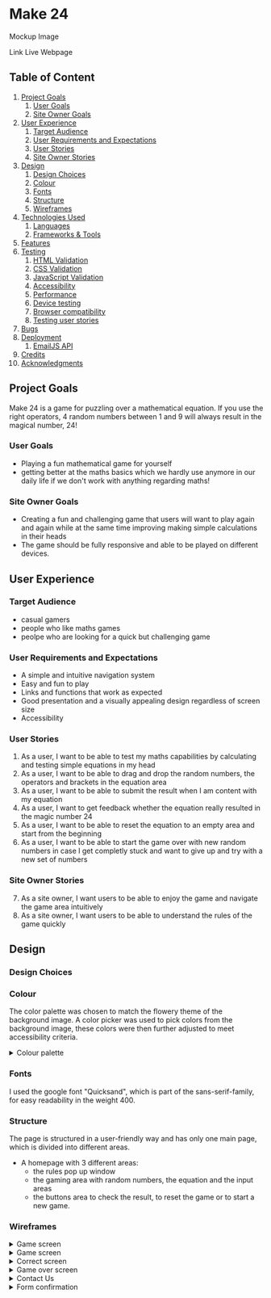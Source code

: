 # Make 24

Mockup Image

Link Live Webpage

## Table of Content

1. [Project Goals](#project-goals)
    1. [User Goals](#user-goals)
    2. [Site Owner Goals](#site-owner-goals)
2. [User Experience](#user-experience)
    1. [Target Audience](#target-audience)
    2. [User Requirements and Expectations](#user-requirements-and-expectations)
    3. [User Stories](#user-stories)
    4. [Site Owner Stories](#site-owner-stories)
3. [Design](#design)
    1. [Design Choices](#design-choices)
    2. [Colour](#colours)
    3. [Fonts](#fonts)
    4. [Structure](#structure)
    5. [Wireframes](#wireframes)
4. [Technologies Used](#technologies-used)
    1. [Languages](#languages)
    2. [Frameworks & Tools](#frameworks-&-tools)
5. [Features](#features)
6. [Testing](#validation)
    1. [HTML Validation](#HTML-validation)
    2. [CSS Validation](#CSS-validation)
    3. [JavaScript Validation](#javascript-validation)
    4. [Accessibility](#accessibility)
    5. [Performance](#performance)
    6. [Device testing](#performing-tests-on-various-devices)
    7. [Browser compatibility](#browser-compatability)
    8. [Testing user stories](#testing-user-stories)
8. [Bugs](#Bugs)
9. [Deployment](#deployment)
    1. [EmailJS API](#emailjs-api)
10. [Credits](#credits)
11. [Acknowledgments](#acknowledgments)

## Project Goals 
Make 24 is a game for puzzling over a mathematical equation. If you use the right operators, 4 random numbers between 1 and 9 will always result in the magical number, 24!

### User Goals
- Playing a fun mathematical game for yourself
- getting better at the maths basics which we hardly use anymore in our daily life if we don't work with anything regarding maths!

### Site Owner Goals
- Creating a fun and challenging game that users will want to play again and again while at the same time improving making simple calculations in their heads
- The game should be fully responsive and able to be played on different devices.

## User Experience

### Target Audience
- casual gamers
- people who like maths games
- peolpe who are looking for a quick but challenging game

### User Requirements and Expectations
- A simple and intuitive navigation system
- Easy and fun to play
- Links and functions that work as expected
- Good presentation and a visually appealing design regardless of screen size
- Accessibility

### User Stories
1. As a user, I want to be able to test my maths capabilities by calculating and testing simple equations in my head
2. As a user, I want to be able to drag and drop the random numbers, the operators and brackets in the equation area
3. As a user, I want to be able to submit the result when I am content with my equation
4. As a user, I want to get feedback whether the equation really resulted in the magic number 24
5. As a user, I want to be able to reset the equation to an empty area and start from the beginning
6. As a user, I want to be able to start the game over with new random numbers in case I get completly stuck and want to give up and try with a new set of numbers

### Site Owner Stories
7. As a site owner, I want users to be able to enjoy the game and navigate the game area intuitively
8. As a site owner, I want users to be able to understand the rules of the game quickly

## Design

### Design Choices

### Colour
The color palette was chosen to match the flowery theme of the background image. A color picker was used to pick colors from the background image, these colors were then further adjusted to meet accessibility criteria. 

<details><summary>Colour palette</summary>
<img src="docs/features/color-palette.jpg">
</details>

### Fonts
I used the google font "Quicksand", which is part of the sans-serif-family, for easy readability in the weight 400. 

### Structure
The page is structured in a user-friendly way and has only one main page, which is divided into different areas.

- A homepage with 3 different areas:
    - the rules pop up window
    - the gaming area with random numbers, the equation and the input areas
    - the buttons area to check the result, to reset the game or to start a new game.


### Wireframes

<details><summary>Game screen</summary>
<img src="Make 24.png">
</details>
<details><summary>Game screen</summary>
<img src="docs/wireframes/game-screen.png">
</details>
<details><summary>Correct screen</summary>
<img src="docs/wireframes/correct-screen.png">
</details>
<details><summary>Game over screen</summary>
<img src="docs/wireframes/game-over-screen.png">
</details>
<details><summary>Contact Us</summary>
<img src="docs/wireframes/contact-us.png">
</details>
<details><summary>Form confirmation</summary>

<details><summary>404 page</summary>
<img src="docs/wireframes/404-page.png">
</details>

## Technologies Used

### Languages
- HTML
- CSS
- JavaScript

### Frameworks & Tools
- Git
- GitHub
- Gitpod
- Balsamiq
- Font Awesome
- Favicon<span>.</span>io
- mycolor.space


- JSHint
- Lighthouse
- W3C Markup validation service
- W3C Jigsaw CSS validation service 
- WAVE WebAIM web accessibility evaluation tool
- EmailJS

## Features
The site consists of three pages and nine features

### Header
- Featured on all pages
- Consists of the game logo and game title

<details><summary>Header</summary>
<img src="docs/features/feature-heading.jpg">
</details>

### Footer
- Featured on all pages
- Consists of a section providing social media links and a link to the contact form
- User story covered: 8

<details><summary>Footer</summary>
<img src="docs/features/feature-footer.jpg">
</details>

### Start screen
- Provides an option to choose between three different game difficulties.
- User story covered: 1

<details><summary>Start screen</summary>
<img src="docs/features/feature-start-screen.jpg">
</details>

### Game screen
- Consists of 6 different sections:
    - Game difficulty that is currently being played
    - A section with the current score and the h-score
    - An image that shows how many moves are left in the game round
    - The theme of the current phrase to be guessed
    - The phrase to be guessed represented with underscores that switch to letters after each correct guess
    - Alphabet buttons
    - User stories covered: 2, 3

<details><summary>Game screen</summary>
<img src="docs/features/feature-game-screen.jpg">
</details>

### Game over screen
- Consists of three sections
    - A section with the current score and the h-score
    - The game over message with a picture of a sad bee
    - Buttons to chose what to do next
    - User stories covered: 4

<details><summary>Game Over Screen</summary>
<img src="docs/features/feature-game-over-screen.jpg">
</details>

### Correct guess screen
- Consists of four sections
    - Game difficulty that is currently being played
    - A section with the current score and the h-score
    - The congratulatory message with a picture of a happy bee
    - Buttons to chose what to do next
    - User story covered: 5

<details><summary>Correct Guess screen</summary>
<img src="docs/features/feature-correct-screen.jpg">
</details>

### Contact form
- A way for the user to provide feedback
- User story covered 7 

<details><summary>Contact Form</summary>
<img src="docs/features/feature-contact-form.jpg">
</details>

### Form confirmation
- Provides the user with feedback after the form has been submitted and a button to return to the game
- User story covered: 6

<details><summary>Form confirmation</summary>
<img src="docs/features/feature-form-confirmation.jpg">
</details>

### 404 message
- Provides the user with a way to return to the game after clicking on a broken link

<details><summary>404 message</summary>
<img src="docs/features/feature-404.jpg">
</details>

## Validation

### HTML Validation
The W3C Markup Validation Service was used to validate the HTML of the website. All pages pass with no errors no warnings to show.
<details><summary>Home</summary>
<img src="docs/validation/html-validation-index.jpg">
</details>
<details><summary>Contact Us</summary>
<img src="docs/validation/html-validation-contact.jpg">
</details>
<details><summary>404</summary>
<img src="docs/validation/html-validation-404.jpg">
</details>

### CSS Validation
The W3C Jigsaw CSS Validation Service was used to validate the CSS of the website. When validating the page as a whole, the validator shows some errors linked to Bootstrap v5.0. When validating just my custom CSS it passes with no errors.

<details><summary>Full page</summary>
<img src="docs/validation/css-validation-full-page.jpg">
</details>
<details><summary>style.css</summary>
<img src="docs/validation/css-validation-custom-css.jpg">
</details>

### JavaScript Validation
JSHint Static Code Analysis Tool for JavaScript was used to validate the Javascript files. No significant issues were found.
<details><summary>game-settings.js</summary>
<img src="docs/validation/js-validation-game-settings.jpg">
</details>
<details><summary>guessing-be.js</summary>
<img src="docs/validation/js-validation-guessing-bee.jpg">
</details>
<details><summary>contact.js</summary>
<img src="docs/validation/js-validation-contact.jpg">
</details>

### Accessibility
The WAVE WebAIM web accessibility evaluation tool was used to ensure the website met high accessibility standards. All pages pass with 0 errors.

<details><summary>Home</summary>
<img src="docs/validation/accessibility-evaluation-index.jpg">
</details>
<details><summary>Contact</summary>
<img src="docs/validation/accessibility-evaluation-contact.jpg">
</details>
<details><summary>404</summary>
<img src="docs/validation/accessibility-evaluation-404.jpg">
</details>

### Performance 
Google Lighthouse in Google Chrome Developer Tools was used to test the performance of the website.

<details><summary>Home</summary>
<img src="docs/validation/performance-lighthouse-index.jpg">
</details>
<details><summary>Contact</summary>
<img src="docs/validation/performance-lighthouse-contact.jpg">
</details>
<details><summary>404</summary>
<img src="docs/validation/performance-lighthouse-404.jpg">
</details>

### Performing tests on various devices 
The website was tested on the following devices:

- Lenovo Yoga 2 Pro (both in pc and tablet mode)
- Honor 20 pro
- Xiaomi Redmi Note 7

In addition, the website was tested using the Google Chrome Developer Tools Device Toggling option for all available device options.

### Browser Compatability
The website was tested on the following browsers:

- Google Chrome
- Mozilla Firefox
- Microsoft Edge

### Testing user stories

1. As a user, I want to be able to pick a difficulty for the game

| **Feature** | **Action** | **Expected Result** | **Actual Result** |
|-------------|------------|---------------------|-------------------|
| Start screen | Click on the desired difficulty | The games screen loads with the desired difficulty | Works as expected |

<details><summary>Screenshots</summary>
<img src="docs/user-story-testing/user-story-1.jpg">
</details>

2. As a user, I want to test my general knowledge by guessing different phrases

| **Feature** | **Action** | **Expected Result** | **Actual Result** |
|-------------|------------|---------------------|-------------------|
| Game screen | Click the alphabet buttons or use your keyboard to guess letters and reveal the correct answer | Either the phrase displayed or the image change depending on if your guess is correct or wrong | Works as expected |

<details><summary>Screenshots</summary>
<img src="docs/user-story-testing/user-story-2.jpg">
</details>

3. As a user, I want to be able to pick the letters both by clicking the mouse and by using the keyboard

| **Feature** | **Action** | **Expected Result** | **Actual Result** |
|-------------|------------|---------------------|-------------------|
| Game screen | Click the alphabet buttons or use your keyboard | The used letters change color and can't be picked a second time | Works as expected |

<details><summary>Screenshots</summary>
<img src="docs/user-story-testing/user-story-3.jpg">
</details>

4. As a user, I want to know what the correct phrase was in case I don't guess it correctly

| **Feature** | **Action** | **Expected Result** | **Actual Result** |
|-------------|------------|---------------------|-------------------|
| Game over screen | Run out of moves | The game over screen with the correct answer is displayed | Works as expected |

<details><summary>Screenshots</summary>
<img src="docs/user-story-testing/user-story-4.jpg">
</details>

5. As a user, I want feedback on my correct answers

| **Feature** | **Action** | **Expected Result** | **Actual Result** |
|-------------|------------|---------------------|-------------------|
| Correct guess screen | Complete the phrase before you run out of moves | The correct message is displayed | works as expected |

<details><summary>Screenshots</summary>
<img src="docs/user-story-testing/user-story-5.jpg">
</details>

6. As a user, I want confirmation that my feedback was sent

| **Feature** | **Action** | **Expected Result** | **Actual Result** |
|-------------|------------|---------------------|-------------------|
| Form confirmation | Fill out the contact form and click the submit button | A thank you message is displayed | Works as expected | 

<details><summary>Screenshots</summary>
<img src="docs/user-story-testing/user-story-6.jpg">
</details>

7. As a site owner, I want users to be able to contact us or make suggestions for new phrases.

| **Feature** | **Action** | **Expected Result** | **Actual Result** |
|-------------|------------|---------------------|-------------------|
| Contact form | Scroll down to the footer section and click the contact us link | Displays the contact form | Works as expected |

<details><summary>Screenshots</summary>
<img src="docs/user-story-testing/user-story-7.jpg">
</details>

8. As a site owner, I want users to be able to find us on social media.

| **Feature** | **Action** | **Expected Result** | **Actual Result** |
|-------------|------------|---------------------|-------------------|
| Footer | Scroll down to the footer section | See social media links | Works as expected |

<details><summary>Screenshots</summary>
<img src="docs/user-story-testing/user-story-8.jpg">
</details>

## Bugs

| **Bug** | **Fix** |
| ----------- | ----------- |
| The score doesn't reset after the game is restarted | Add score reset to showStartScreen function |
| The phrase that needs to be guessed jumps around after each correct letter picked | Change font to monospace |
| On the correct screen, the total score is shown instead of the round score | Set the HTML to roundScore instead of score |
| Checking correct guess is not working for uppercase letters when clicking keyboard | call the toUpperCase function on key |
| The game container is not centered for some screen sizes | Using Bootstrap center the container for all screen sizes |
| Alphabet buttons don't change color after they are clicked | Remove the my-btn class after the click event is fired |
| Social media links are not visible on contact and 404 page | Add missing FontAwesome kit to the pages |
| On some tablets, whitespace below the footer appears | Add CSS to make the pages min-height: 100vh and allow the main element to grow, but not to shrink |
| The contact page has overflow on smaller screen sizes | Change padding and margin sizes for smaller screens |

## Deployment
The website was deployed using GitHub Pages by following these steps:
1. In the GitHub repository navigate to the Settings tab
2. On the left-hand menu select Pages
3. For the source select Branch: master
4. After the webpage refreshes automatically you will ses a ribbon on the top saying: "Your site is published at https://4n4ru.github.io/CI-P2-GuessingBee/

You can fork the repository by following these steps:
1. Go to the GitHub repository
2. Click on Fork button in the upper right hand corner

You can clone the repository by following these steps:
1. Go to the GitHub repository 
2. Locate the Code button above the list of files and click it 
3. Select if you prefer to clone using HTTPS, SSH, or Github CLI and click the copy button to copy the URL to your clipboard
4. Open Git Bash
5. Change the current working directory to the one where you want the cloned directory
6. Type git clone and paste the URL from the clipboard ($ git clone https://github.com/YOUR-USERNAME/YOUR-REPOSITORY)
7.Press Enter to create your local clone.

### EmailJS API
1. Create an account at emailjs.com
2. Add new email service, make note of the contact_service id
3. Add a new email template, make note of the contact_form id
4. Go the the integration dashboard, make note of your user id
5. Load the EmailJS SDK in the head of your HTML file
6. In JavaScript create a function that listens to a submit event and then initializes the SDK with your user id (emailjs.init('YOUR_USER_ID');) and submits the form (emailjs.sendForm('contact_service', 'contact_form', this);)

## Credits
All images, save the background image were created by the developer.

### Media
- [background image]('assets/images/background.jpg'): <a href='https://www.freepik.com/free-photos-vectors/floral'>Floral vector created by macrovector_official - www.freepik.com</a>

### Code
- inspiration from the sample project of the course (love maths game) in order to get going!
- stackoverflow for any doubts about javascript functionality and usage of variables and functions
- readme layout: https://github.com/4n4ru/CI-P2-GuessingBee
- css: setting global variables (border-radius): https://www.youtube.com/watch?v=68O6eOGAGqA
- javascript: pop up window for the rules of the game: https://www.youtube.com/watch?v=TAB_v6yBXIE
- 

## Acknowledgments
